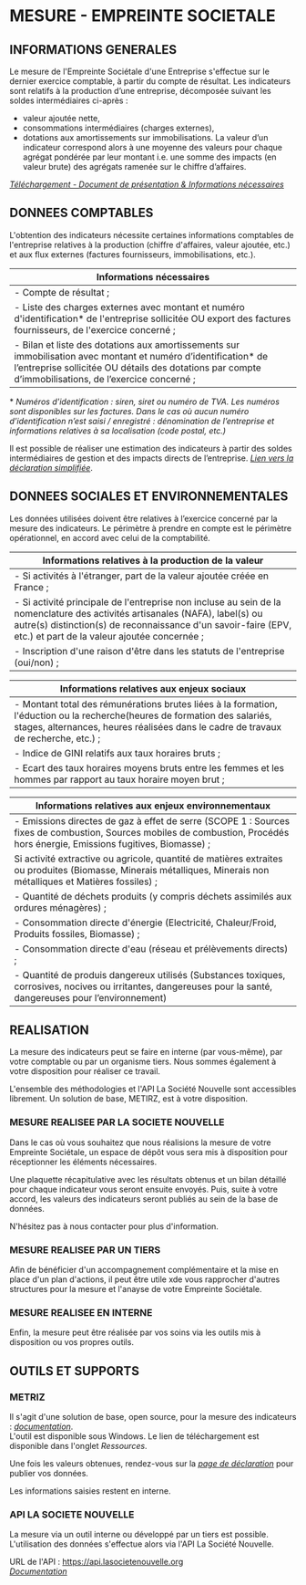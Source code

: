 # MESURE - EMPREINTE SOCIETALE

## INFORMATIONS GENERALES

Le mesure de l'Empreinte Sociétale d'une Entreprise s'effectue sur le dernier exercice comptable, à partir du compte de résultat. Les indicateurs sont relatifs à la production d’une entreprise, décomposée suivant les soldes intermédiaires ci-après : 
* valeur ajoutée nette, 
* consommations intermédiaires (charges externes),
* dotations aux amortissements sur immobilisations. 
La valeur d’un indicateur correspond alors à une moyenne des valeurs pour chaque agrégat pondérée par leur montant i.e. une somme des impacts (en valeur brute) des agrégats ramenée sur le chiffre d’affaires.

[*Téléchargement - Document de présentation & Informations nécessaires*](/EmpreinteSocietale_InformationsUtiles.pdf)

## DONNEES COMPTABLES

L'obtention des indicateurs nécessite certaines informations comptables de l'entreprise relatives à la production (chiffre d'affaires, valeur ajoutée, etc.) et aux flux externes (factures fournisseurs, immobilisations, etc.).

 | Informations nécessaires |
 | ------------------------ |
 | - Compte de résultat ;   |
 | - Liste des charges externes avec montant et numéro d'identification* de l'entreprise sollicitée OU export des factures fournisseurs, de l'exercice concerné ; |
 | - Bilan et liste des dotations aux amortissements sur immobilisation avec montant et numéro d’identification* de l’entreprise sollicitée OU détails des dotations par compte d’immobilisations, de l’exercice concerné ; |

\* *Numéros d'identification : siren, siret ou numéro de TVA. Les numéros sont disponibles sur les factures. Dans le cas où aucun numéro d’identification n’est saisi / enregistré : dénomination de l’entreprise et informations relatives à sa localisation (code postal, etc.)*

Il est possible de réaliser une estimation des indicateurs à partir des soldes intermédiaires de gestion et des impacts directs de l’entreprise. 
[*Lien vers la déclaration simplifiée*](/publication-simplifiee).

## DONNEES SOCIALES ET ENVIRONNEMENTALES

Les données utilisées doivent être relatives à l’exercice concerné par la mesure des indicateurs. Le périmètre à prendre en compte est le périmètre opérationnel, en accord avec celui de la comptabilité.

 | Informations relatives à la production de la valeur |
 | --------------------------------------------------- |
 | - Si activités à l'étranger, part de la valeur ajoutée créée en France ; |
 | - Si activité principale de l'entreprise non incluse au sein de la nomenclature des activités artisanales (NAFA), label(s) ou autre(s) distinction(s) de reconnaissance d'un savoir-faire (EPV, etc.) et part de la valeur ajoutée concernée ; |
 | - Inscription d'une raison d'être dans les statuts de l'entreprise (oui/non) ; |

 | Informations relatives aux enjeux sociaux |
 | ----------------------------------------- |
 | - Montant total des rémunérations brutes liées à la formation, l'éduction ou la recherche(heures de formation des salariés, stages, alternances, heures réalisées dans le cadre de travaux de recherche, etc.) ; |
 | - Indice de GINI relatifs aux taux horaires bruts ; |
 | - Ecart des taux horaires moyens bruts entre les femmes et les hommes par rapport au taux horaire moyen brut ; |

 | Informations relatives aux enjeux environnementaux |
 | -------------------------------------------------- |
 | - Emissions directes de gaz à effet de serre (SCOPE 1 : Sources fixes de combustion, Sources mobiles de combustion, Procédés hors énergie, Emissions fugitives, Biomasse) ; |
 | Si activité extractive ou agricole, quantité de matières extraites ou produites (Biomasse, Minerais métalliques, Minerais non métalliques et Matières fossiles) ; |
 | - Quantité de déchets produits (y compris déchets assimilés aux ordures ménagères) ; |
 | - Consommation directe d'énergie (Electricité, Chaleur/Froid, Produits fossiles, Biomasse) ; |
 | - Consommation directe d'eau (réseau et prélèvements directs) ; |
 | - Quantité de produis dangereux utilisés (Substances toxiques, corrosives, nocives ou irritantes, dangereuses pour la santé, dangereuses pour l’environnement) |

## REALISATION

La mesure des indicateurs peut se faire en interne (par vous-même), par votre comptable ou par un organisme tiers. Nous sommes également à votre disposition pour réaliser ce travail.

L'ensemble des méthodologies et l'API La Société Nouvelle sont accessibles librement. Un solution de base, METIRZ, est à votre disposition.

### MESURE REALISEE PAR LA SOCIETE NOUVELLE

Dans le cas où vous souhaitez que nous réalisions la mesure de votre Empreinte Sociétale, un espace de dépôt vous sera mis à disposition pour réceptionner les éléments nécessaires.

Une plaquette récapitulative avec les résultats obtenus et un bilan détaillé pour chaque indicateur vous seront ensuite envoyés. Puis, suite à votre accord, les valeurs des indicateurs seront publiés au sein de la base de données.

N'hésitez pas à nous contacter pour plus d'information.

### MESURE REALISEE PAR UN TIERS

Afin de bénéficier d'un accompagnement complémentaire et la mise en place d'un plan d'actions, il peut être utile xde vous rapprocher d'autres structures pour la mesure et l'anayse de votre Empreinte Sociétale.

### MESURE REALISEE EN INTERNE

Enfin, la mesure peut être réalisée par vos soins via les outils mis à disposition ou vos propres outils.

## OUTILS ET SUPPORTS

### METRIZ

Il s'agit d'une solution de base, open source, pour la mesure des indicateurs : [*documentation*](https://github.com/SylvainH-LSN/LaSocieteNouvelle-METRIZ/blob/master/DOCUMENTATION.md).  
L'outil est disponible sous Windows. Le lien de téléchargement est disponible dans l'onglet *Ressources*.

Une fois les valeurs obtenues, rendez-vous sur la [*page de déclaration*](/publication) pour publier vos données.

Les informations saisies restent en interne.

### API LA SOCIETE NOUVELLE

La mesure via un outil interne ou développé par un tiers est possible. L'utilisation des données s'effectue alors via l'API La Société Nouvelle.

URL de l'API : https://api.lasocietenouvelle.org  
[*Documentation*](/documentation-api)
